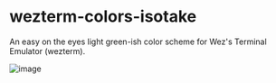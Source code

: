 wezterm-colors-isotake
==========

An easy on the eyes light green-ish color scheme for Wez's Terminal Emulator (wezterm).

![image](https://user-images.githubusercontent.com/76614/179772329-2b35e2f5-00d8-4cec-b838-a871b3d19bef.png)
